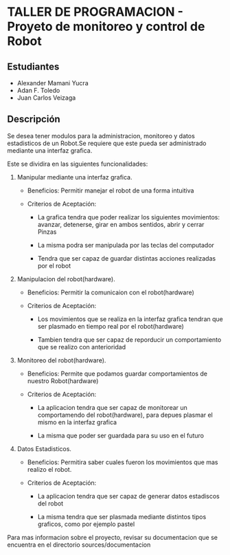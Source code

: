 

# TALLER DE PROGRAMACION - Proyeto de monitoreo y control de Robot

## Estudiantes
  * Alexander Mamani Yucra
  * Adan F. Toledo
  * Juan Carlos Veizaga


## Descripción

 Se desea tener modulos para la administracion, monitoreo y datos estadisticos de un Robot.Se requiere que este pueda ser
 administrado mediante una interfaz grafica.

 Este se dividira en las siguientes funcionalidades:

 1. Manipular mediante una interfaz grafica.
    - Beneficios: Permitir manejar el robot de una forma intuitiva
    - Criterios de Aceptación:

        - La grafica tendra que poder realizar los siguientes movimientos:
            avanzar, detenerse, girar en ambos sentidos, abrir y cerrar Pinzas

        - La misma podra ser manipulada por las teclas del  computador

        - Tendra que ser capaz de guardar distintas acciones realizadas por el robot

 2. Manipulacion del robot(hardware).
    - Beneficios: Permitir la comunicaion con el robot(hardware)
    - Criterios de Aceptación:

        - Los movimientos que se realiza en la interfaz grafica tendran que ser plasmado en tiempo real por el robot(hardware)

        - Tambien tendra que ser capaz de reporducir un comportamiento que se realizo con anterioridad


 3. Monitoreo del robot(hardware).
    - Beneficios: Permite que podamos guardar comportamientos de nuestro Robot(hardware)
    - Criterios de Aceptación:

        - La aplicacion tendra que ser capaz de monitorear un comportamendo del robot(hardware), para depues plasmar el mismo en la
          interfaz grafica

        - La misma que poder ser guardada para su uso en el futuro

 3. Datos Estadisticos.
    - Beneficios: Permitira saber cuales fueron los movimientos que mas realizo el robot.
    - Criterios de Aceptación:

        - La aplicacion tendra que ser capaz de generar datos estadiscos del robot


        - La misma tendra que ser plasmada mediante distintos  tipos graficos, como por ejemplo pastel

 Para mas informacion sobre el proyecto, revisar su documentacion que se encuentra en el directorio sources/documentacion
